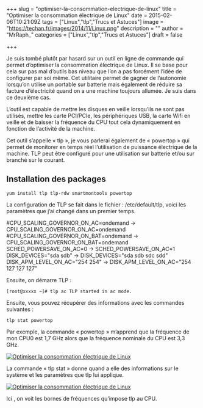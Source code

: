 +++
slug = "optimiser-la-consommation-electrique-de-linux"
title = "Optimiser la consommation électrique de Linux"
date = 2015-02-06T10:21:09Z
tags = ["Linux","tlp","Trucs et Astuces"]
image = "https://techan.fr/images/2014/11/Linux.png"
description = ""
author = "MrRaph_"
categories = ["Linux","tlp","Trucs et Astuces"]
draft = false

+++


Je suis tombé plutôt par hasard sur un outil en ligne de commande qui permet d’optimiser la consommation électrique de Linux. Il se base pour cela sur pas mal d’outils bas niveau que l’on a pas forcément l’idée de configurer par soi même. Cet utilitaire permet de gagner de l’autonomie lorsqu’on utilise un portable sur batterie mais également de réduire sa facture d’électricité quand on a une machine toujours allumée. Je suis dans ce deuxième cas.

L’outil est capable de mettre les disques en veille lorsqu’ils ne sont pas utilisés, mettre les carte PCI/PCIe, les périphériques USB, la carte Wifi en veille et de baisser la fréquence du CPU tout cela dynamiquement en fonction de l’activité de la machine.

Cet outil s’appelle « tlp », je vous parlerai également de « powertop » qui permet de monitorer en temps réel l’utilisation de puissance électrique de la machine. TLP peut être configuré pour une utilisation sur batterie et/ou sur branché sur le courant.


## Installation des packages

    yum install tlp tlp-rdw smartmontools powertop

La configuration de TLP se fait dans le fichier : /etc/default/tlp, voici les paramètres que j’ai changé dans un premier temps.

#CPU_SCALING_GOVERNOR_ON_AC=ondemand -> CPU_SCALING_GOVERNOR_ON_AC=ondemand #CPU_SCALING_GOVERNOR_ON_BAT=ondemand -> CPU_SCALING_GOVERNOR_ON_BAT=ondemand SCHED_POWERSAVE_ON_AC=0 -> SCHED_POWERSAVE_ON_AC=1 DISK_DEVICES="sda sdb" -> DISK_DEVICES="sda sdb sdc sdd" DISK_APM_LEVEL_ON_AC="254 254" -> DISK_APM_LEVEL_ON_AC="254 127 127 127"

Ensuite, on démarre TLP :

    [root@xxxxx ~]# tlp ac TLP started in ac mode.

Ensuite, vous pouvez récupérer des informations avec les commandes suivantes :

    tlp stat powertop

Par exemple, la commande « powertop » m’apprend que la fréquence de mon CPU0 est 1,7 GHz alors que la fréquence nominale du CPU est 3,3 GHz.

[![Optimiser la consommation électrique de Linux](https://techan.fr/images/2015/02/screenshot.1423041272.png)](https://techan.fr/images/2015/02/screenshot.1423041272.png)

La commande « tlp stat » donne quand a elle des informations sur le système et les paramètres que tlp lui applique.

[![Optimiser la consommation électrique de Linux](https://techan.fr/images/2015/02/screenshot.1423041485.png)](https://techan.fr/images/2015/02/screenshot.1423041485.png)

Ici , on voit les bornes de fréquences qu’impose tlp au CPU.
